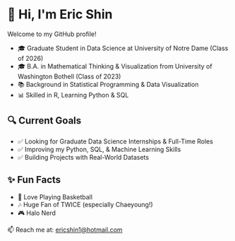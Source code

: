 # 👋 Hi, I'm Eric Shin

Welcome to my GitHub profile!

- 🎓 Graduate Student in Data Science at University of Notre Dame (Class of 2026)  
- 🎓 B.A. in Mathematical Thinking & Visualization from University of Washington Bothell (Class of 2023)  
- 📚 Background in Statistical Programming & Data Visualization  
- 📊 Skilled in R, Learning Python & SQL

## 🔍 Current Goals

- ✅ Looking for Graduate Data Science Internships & Full-Time Roles  
- ✅ Improving my Python, SQL, & Machine Learning Skills  
- ✅ Building Projects with Real-World Datasets

## ✨ Fun Facts

- 🏀 Love Playing Basketball  
- 🎶 Huge Fan of TWICE (especially Chaeyoung!)  
- 🎮 Halo Nerd

📫 Reach me at: [ericshin1@hotmail.com](mailto:ericshin1@hotmail.com)
